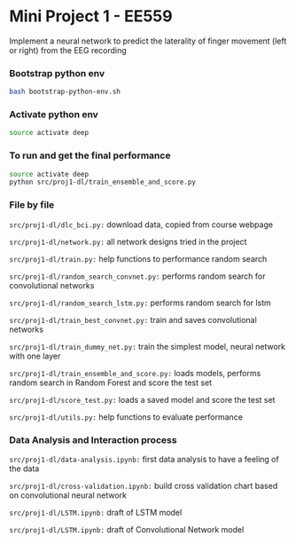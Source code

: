 # Mini Project 1 - EE559

Implement a neural network to predict the laterality of finger movement
(left or right) from the EEG recording

### Bootstrap python env
```bash
bash bootstrap-python-env.sh
```

### Activate python env
```bash
source activate deep
```

### To run and get the final performance
```bash
source activate deep
python src/proj1-dl/train_ensemble_and_score.py 
```


### File by file
`src/proj1-dl/dlc_bci.py:` download data, copied from course webpage

`src/proj1-dl/network.py:` all network designs tried in the project

`src/proj1-dl/train.py:` help functions to performance random search

`src/proj1-dl/random_search_convnet.py:` performs random search for convolutional networks

`src/proj1-dl/random_search_lstm.py:` performs random search for lstm

`src/proj1-dl/train_best_convnet.py:` train and saves convolutional networks

`src/proj1-dl/train_dummy_net.py:` train the simplest model, neural network with one layer

`src/proj1-dl/train_ensemble_and_score.py:` loads models, performs random search in Random Forest and score the test set

`src/proj1-dl/score_test.py:` loads a saved model and score the test set

`src/proj1-dl/utils.py:` help functions to evaluate performance

### Data Analysis and Interaction process
`src/proj1-dl/data-analysis.ipynb:` first data analysis to have a feeling of the data

`src/proj1-dl/cross-validation.ipynb:` build cross validation chart based on convolutional neural network

`src/proj1-dl/LSTM.ipynb:` draft of LSTM model

`src/proj1-dl/LSTM.ipynb:` draft of Convolutional Network model





 